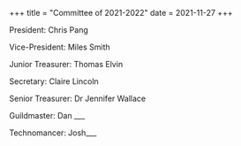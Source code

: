 +++
title = "Committee of 2021-2022"
date = 2021-11-27 
+++

President: Chris Pang

Vice-President: Miles Smith

Junior Treasurer: Thomas Elvin

Secretary: Claire Lincoln

Senior Treasurer: Dr Jennifer Wallace

Guildmaster: Dan ___

Technomancer: Josh___
